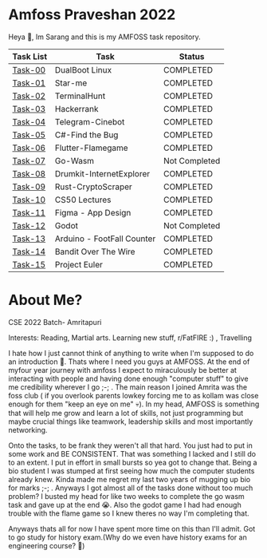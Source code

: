 # Amfoss Praveshan 2022

Heya 👋, Im Sarang and this is my AMFOSS task repository.





| Task List  | Task | Status |
| ------------- | ------------- | ------------- |
| [Task-00](task-00)  | DualBoot Linux  | COMPLETED |
| [Task-01](task-01)  | Star-me  | COMPLETED |
| [Task-02](task-02)  | TerminalHunt  | COMPLETED |
| [Task-03](task-03)  | Hackerrank  | COMPLETED |
| [Task-04](task-04)  | Telegram-Cinebot  | COMPLETED |
| [Task-05](task-05)  | C#-Find the Bug  | COMPLETED |
| [Task-06](task-06)  | Flutter-Flamegame  | COMPLETED |
| [Task-07](task-07)  | Go-Wasm  | Not Completed |
| [Task-08](task-08)  | Drumkit-InternetExplorer  | COMPLETED |
| [Task-09](task-09)  | Rust-CryptoScraper  | COMPLETED |
| [Task-10](task-10)  | CS50 Lectures  | COMPLETED |
| [Task-11](task-11)   |  Figma - App Design | COMPLETED |
| [Task-12](task-12)  | Godot  | Not Completed |
| [Task-13](task-13)  | Arduino - FootFall Counter  | COMPLETED |
| [Task-14](task-14)  | Bandit Over The Wire  | COMPLETED |
| [Task-15](task-15)  | Project Euler  | COMPLETED |

# About Me?
CSE 2022 Batch- Amritapuri 

Interests: Reading, Martial arts. Learning new stuff, r/FatFIRE :) , Travelling

I hate how I just cannot think of anything to write when I'm supposed to do an introduction 🫣. Thats where I need you guys at AMFOSS. At the end of myfour year journey with amfoss I expect to miraculously be better at interacting with people and having done enough "computer stuff" to give me credibility wherever I go ;-; . The main reason I joined Amrita was the foss club ( if you overlook parents lowkey forcing me to as kollam was close enough for them "keep an eye on me" 💀). In my head, AMFOSS is something that will help me grow and learn a lot of skills, not just programming but maybe crucial things like teamwork, leadership skills and most importantly networking. 

Onto the tasks, to be frank they weren't all that hard. You just had to put in some work and BE CONSISTENT. That was something I lacked and I still do to an extent. I put in effort in small bursts so yea got to change that. Being a bio student I was stumped at first seeing how much the computer students already knew. Kinda made me regret my last two years of mugging up bio for marks ;-; . Anyways I got almost all of the tasks done without too much problem? I busted my head for like two weeks to complete the go wasm task and gave up at the end 😭. Also the godot game I had had enough trouble with the flame game so I knew theres no way I'm completing that.

Anyways thats all for now I have spent more time on this than I'll admit. Got to go study for history exam.(Why do we even have history exams for an engineering course? 🤷)


